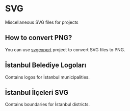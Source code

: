 # SVG
Miscellaneous SVG files for projects

## How to convert PNG?
You can use [svgexport](https://github.com/shakiba/svgexport) project to convert SVG files to PNG.

## İstanbul Belediye Logoları
Contains logos for İstanbul municipalities.

## İstanbul İlçeleri SVG
Contains boundaries for İstanbul districts.